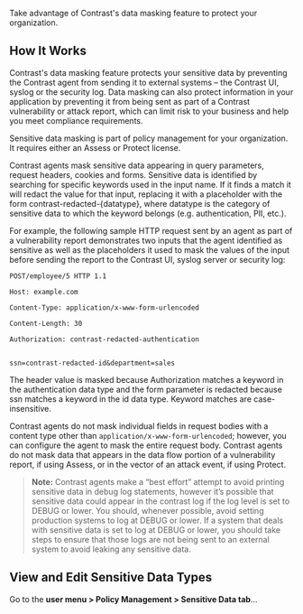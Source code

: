 <!--
title: "Sensitive Data Masking"
description: "How to edit and manage sensitive data masking"
tags: "admin policy management sensitive data masking"
-->

Take advantage of Contrast's data masking feature to protect your organization. 

## How It Works

Contrast's data masking feature protects your sensitive data by preventing the Contrast agent from sending it to external systems – the Contrast UI, syslog or the security log. Data masking can also protect information in your application by preventing it from being sent as part of a Contrast vulnerability or attack report, which can limit risk to your business and help you meet compliance requirements. 

Sensitive data masking is part of policy management for your organization. It requires either an Assess or Protect license. 

Contrast agents mask sensitive data appearing in query parameters, request headers, cookies and forms. Sensitive data is identified by searching for specific keywords used in the input name. If it finds a match it will redact the value for that input, replacing it with a placeholder with the form contrast-redacted-{datatype}, where datatype is the category of sensitive data to which the keyword belongs (e.g. authentication, PII, etc.). <!-- TODO: are these actual data types? --> 

For example, the following sample HTTP request sent by an agent as part of a vulnerability report demonstrates two inputs that the agent identified as sensitive as well as the placeholders it used to mask the values of the input before sending the report to the Contrast UI, syslog server or security log: 
 
```
POST/employee/5 HTTP 1.1 

Host: example.com 

Content-Type: application/x-www-form-urlencoded 

Content-Length: 30 

Authorization: contrast-redacted-authentication 
 

ssn=contrast-redacted-id&department=sales 

``` 

The header value is masked because Authorization matches a keyword in the authentication data type and the form parameter is redacted because ssn matches a keyword in the id data type. Keyword matches are case-insensitive. <!-- TODO: are the above placeholder data types and keywords actual real types/keywords for this feature?  -->

Contrast agents do not mask individual fields in request bodies with a content type other than `application/x-www-form-urlencoded`; however, you can configure the agent to mask the entire request body. <!-- Common config? --> Contrast agents do not mask data that appears in the data flow portion of a vulnerability report, if using Assess, or in the vector of an attack event, if using Protect. 

> **Note:** Contrast agents make a “best effort” attempt to avoid printing sensitive data in debug log statements, however it’s possible that sensitive data could appear in the contrast log if the log level is set to DEBUG or lower. You should, whenever possible, avoid setting production systems to log at DEBUG or lower. If a system that deals with sensitive data is set to log at DEBUG or lower, you should take steps to ensure that those logs are not being sent to an external system to avoid leaking any sensitive data. 

## View and Edit Sensitive Data Types

Go to the **user menu > Policy Management > Sensitive Data tab**...

